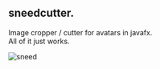 ## sneedcutter.

Image cropper / cutter for avatars in javafx.  
All of it just works.

![sneed](https://user-images.githubusercontent.com/88188017/169702653-fec4b9a6-2698-4541-8506-31178b72518a.jpg)
